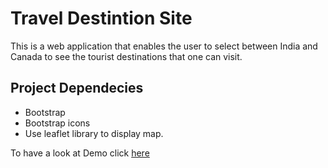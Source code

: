 # Travel Destintion Site
This is a web application that enables the user to select between India and Canada to see the tourist destinations 
that one can visit.

## Project Dependecies
- Bootstrap
- Bootstrap icons
- Use leaflet library to display map.

To have a look at Demo click [here](https://atul-837.github.io/Travel-Destination-site)
